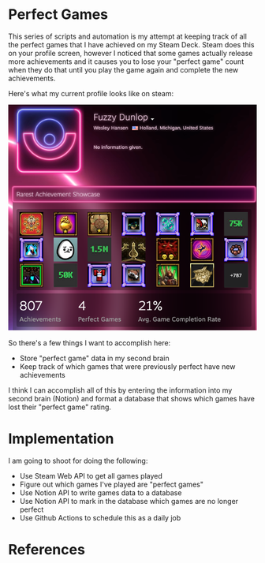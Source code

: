 # Perfect Games

This series of scripts and automation is my attempt at keeping track of all the
perfect games that I have achieved on my Steam Deck. Steam does this on your
profile screen, however I noticed that some games actually release more achievements
and it causes you to lose your "perfect game" count when they do that until you
play the game again and complete the new achievements.

Here's what my current profile looks like on steam:

![steam profile](assets/steam-profile.png)

So there's a few things I want to accomplish here:

* Store "perfect game" data in my second brain
* Keep track of which games that were previously perfect have new achievements

I think I can accomplish all of this by entering the information into my second
brain (Notion) and format a database that shows which games have lost their
"perfect game" rating.

# Implementation

I am going to shoot for doing the following:

* Use Steam Web API to get all games played
* Figure out which games I've played are "perfect games"
* Use Notion API to write games data to a database
* Use Notion API to mark in the database which games are no longer perfect
* Use Github Actions to schedule this as a daily job


# References

